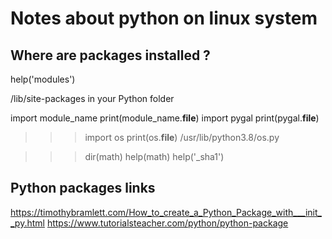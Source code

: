 # Notes about python on linux system

## Where are packages installed ?
help('modules')

/lib/site-packages in your Python folder

import module_name
print(module_name.__file__)
import pygal
print(pygal.__file__)

>>> import os
>>> print(os.__file__)
/usr/lib/python3.8/os.py

>>> dir(math)
>>> help(math)
>>> help('_sha1')


## Python packages links
https://timothybramlett.com/How_to_create_a_Python_Package_with___init__py.html
https://www.tutorialsteacher.com/python/python-package
